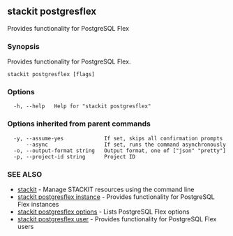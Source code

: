 ## stackit postgresflex

Provides functionality for PostgreSQL Flex

### Synopsis

Provides functionality for PostgreSQL Flex.

```
stackit postgresflex [flags]
```

### Options

```
  -h, --help   Help for "stackit postgresflex"
```

### Options inherited from parent commands

```
  -y, --assume-yes             If set, skips all confirmation prompts
      --async                  If set, runs the command asynchronously
  -o, --output-format string   Output format, one of ["json" "pretty"]
  -p, --project-id string      Project ID
```

### SEE ALSO

* [stackit](./stackit.md)	 - Manage STACKIT resources using the command line
* [stackit postgresflex instance](./stackit_postgresflex_instance.md)	 - Provides functionality for PostgreSQL Flex instances
* [stackit postgresflex options](./stackit_postgresflex_options.md)	 - Lists PostgreSQL Flex options
* [stackit postgresflex user](./stackit_postgresflex_user.md)	 - Provides functionality for PostgreSQL Flex users

